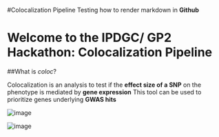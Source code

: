 #Colocalization Pipeline
Testing how to render markdown in **Github**

# Welcome to the IPDGC/ GP2 Hackathon: Colocalization Pipeline

##What is _coloc_?

Colocalization is an analysis to test if the **effect size of a SNP** on the phenotype is mediated by **gene expression**
This tool can be used to prioritize genes underlying **GWAS hits** 

![image](https://user-images.githubusercontent.com/84042456/117986308-cbe19b00-b339-11eb-8f90-3f33959f0a12.png)

![image](https://user-images.githubusercontent.com/84042456/117987145-82458000-b33a-11eb-99d4-1e3573a14276.png)
